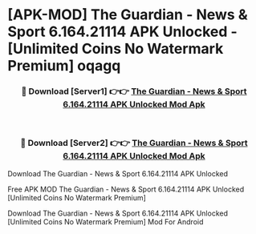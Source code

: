 # [APK-MOD] The Guardian - News & Sport 6.164.21114 APK Unlocked - [Unlimited Coins No Watermark Premium] oqagq



<div align="center">
<h3>🔴 Download [Server1] 👉👉 <a href="https://momento.my/?title=The_Guardian_-_News_&_Sport_6.164.21114_APK_Unlocked">The Guardian - News & Sport 6.164.21114 APK Unlocked Mod Apk</a></h3><br>

<h3>🔴 Download [Server2] 👉👉 <a href="https://momento.my/?title=The_Guardian_-_News_&_Sport_6.164.21114_APK_Unlocked">The Guardian - News & Sport 6.164.21114 APK Unlocked Mod Apk</a></h3>
</div>



Download The Guardian - News & Sport 6.164.21114 APK Unlocked 

Free APK MOD The Guardian - News & Sport 6.164.21114 APK Unlocked [Unlimited Coins No Watermark Premium]

Download The Guardian - News & Sport 6.164.21114 APK Unlocked [Unlimited Coins No Watermark Premium] Mod For Android
